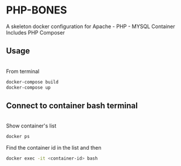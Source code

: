 # PHP-BONES

A skeleton docker configuration for Apache - PHP - MYSQL Container<br>
Includes PHP Composer
## Usage
\
From terminal
```bash
docker-compose build
docker-compose up
```

## Connect to container bash terminal
\
Show container's list
```bash
docker ps
```
Find the container id in the list and then
```bash
docker exec -it <container-id> bash
```
